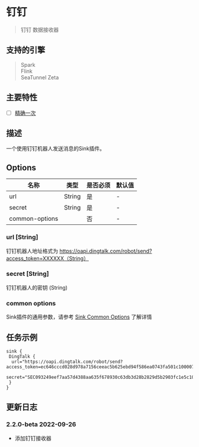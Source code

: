 # 钉钉

> 钉钉 数据接收器

## 支持的引擎

> Spark<br/>
> Flink<br/>
> SeaTunnel Zeta<br/>

## 主要特性

- [ ] [精确一次](../../concept/connector-v2-features.md)

## 描述

一个使用钉钉机器人发送消息的Sink插件。

## Options

|      名称      |  类型  | 是否必须 | 默认值 |
|----------------|--------|----------|---------------|
| url            | String | 是      | -             |
| secret         | String | 是      | -             |
| common-options |        | 否       | -             |

### url [String]

钉钉机器人地址格式为 https://oapi.dingtalk.com/robot/send?access_token=XXXXXX（String）

### secret [String]

钉钉机器人的密钥 (String)

### common options

Sink插件的通用参数，请参考 [Sink Common Options](common-options.md) 了解详情

## 任务示例

```hocon
sink {
 DingTalk {
  url="https://oapi.dingtalk.com/robot/send?access_token=ec646cccd028d978a7156ceeac5b625ebd94f586ea0743fa501c100007890"
  secret="SEC093249eef7aa57d4388aa635f678930c63db3d28b2829d5b2903fc1e5c10000"
 }
}
```

## 更新日志

### 2.2.0-beta 2022-09-26

- 添加钉钉接收器

